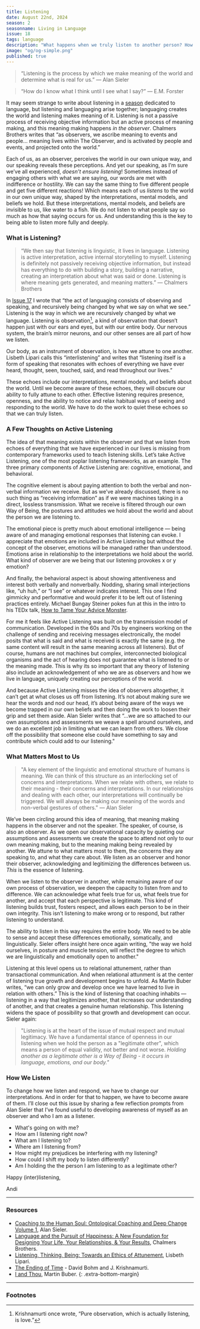 ```yaml
---
title: Listening
date: August 22nd, 2024
season: 2
seasonname: Living in Language
issue: 18
tags: language
description: "What happens when we truly listen to another person? How do we change how we listen and respond?"
image: "og/og-simple.png"
published: true
---
```


> “Listening is the process by which we make meaning of the world and determine what is real for us.” &mdash; Alan Sieler

> “How do I know what I think until I see what I say?” &mdash; E.M. Forster

It may seem strange to write about listening in a [season](https://methodandmatter.com/words-make-worlds/016/) dedicated to language, but listening and languaging arise together; languaging creates the world and listening makes meaning of it. Listening is not a passive process of receiving objective information but an active process of meaning making, and this meaning making happens _in the observer_. Chalmers Brothers writes that “as observers, we ascribe meaning to events and people… meaning lives within The Observer, and is activated by people and events, and projected onto the world.”

Each of us, as an observer, perceives the world in our own unique way, and our speaking reveals these perceptions. And yet our speaking, as I’m sure we’ve all experienced, _doesn’t ensure listening_! Sometimes instead of engaging others with what we are saying, our words are met with indifference or hostility. We can say the same thing to five different people and get five different reactions! Which means each of us _listens_ to the world in our own unique way, shaped by the  interpretations, mental models, and beliefs we hold. But these interpretations, mental models, and beliefs are invisible to us, like water to a fish. We do not listen to what people say so much as how that saying occurs for us. And understanding this is the key to being able to listen more fully and deeply.

### What is Listening?
> “We then say that listening is linguistic, it lives in language. Listening is active interpretation, active internal storytelling to myself. Listening is definitely not passively receiving objective information, but instead has everything to do with building a story, building a narrative, creating an interpretation about what was said or done. Listening is where meaning gets generated, and meaning matters.” &mdash; Chalmers Brothers

In [Issue 17](https://methodandmatter.com/words-make-worlds/017/) I wrote that “the act of languaging consists of observing and speaking, and recursively being changed by what we say on what we see.” Listening is the way in which we are recursively changed by what we language. Listening is observation[^1], a kind of observation that doesn’t happen just with our ears and eyes, but with our entire body. Our nervous system, the brain’s mirror neurons, and our other senses are all part of how we listen.

Our body, as an instrument of observation, is how we attune to one another. Lisbeth Lipari calls this “interlistening” and writes that “listening itself is a form of speaking that resonates with echoes of everything we have ever heard, thought, seen, touched, said, and read throughout our lives.”

These echoes include our interpretations, mental models, and beliefs about the world. Until we become aware of these echoes, they will obscure our ability to fully attune to each other. Effective listening requires presence, openness, and the ability to notice and relax habitual ways of seeing and responding to the world. We have to do the work to quiet these echoes so that we can truly listen.

### A Few Thoughts on Active Listening
The idea of that meaning exists within the observer and that we listen from echoes of everything that we have experienced in our lives is missing from contemporary frameworks used to teach listening skills. Let’s take Active Listening, one of the most poplar listening frameworks, as an example. The three primary components of Active Listening are: cognitive, emotional, and behavioral.

The cognitive element is about paying attention to both the verbal and non-verbal information we receive. But as we’ve already discussed, there is no such thing as “receiving information” as if we were machines taking in a direct, lossless transmission. What we receive is filtered through our own Way of Being, the postures and attitudes we hold about the world and about the person we are listening to.

The emotional piece is pretty much about emotional intelligence &mdash; being aware of and managing emotional responses that listening can evoke. I appreciate that emotions are included in Active Listening but without the concept of the observer, emotions will be managed rather than understood. Emotions arise in relationship to the interpretations we hold about the world. What kind of observer are we being that our listening provokes x or y emotion?

And finally, the behavioral aspect is about showing attentiveness and interest both verbally and nonverbally. Nodding, sharing small interjections like, “uh huh,” or “I see” or whatever indicates interest. This one I find gimmicky and performative and would prefer it to be left out of listening practices entirely. Michael Bungay Steiner pokes fun at this in the intro to his TEDx talk, [How to Tame Your Advice Monster](https://www.youtube.com/watch?v=Kl0rmx7aa0w).

For me it feels like Active Listening was built on the transmission model of communication. Developed in the 60s and 70s by engineers working on the challenge of sending and receiving messages electronically, the model posits that what is said and what is received is exactly the same (e.g. the same content will result in the same meaning across all listeners). But of course, humans are not machines but complex, interconnected biological organisms and the act of hearing does not guarantee what is listened to or the meaning made. This is why its so important  that any theory of listening also include an acknowledgement of who we are as observers and how we live in language, uniquely creating our perceptions of the world.

And because Active Listening misses the idea of observers altogether, it can’t get at what closes us off from listening. It’s not about making sure we hear the words and nod our head, it’s about being aware of the ways we become trapped in our own beliefs and then doing the work to loosen their grip and set them aside. Alan Sieler writes that “…we are so attached to our own assumptions and assessments we weave a spell around ourselves, and we do an excellent job in limiting what we can learn from others. We close off the possibility that someone else could have something to say and contribute which could add to our listening."

### What Matters Most to Us
> "A key element of the linguistic and emotional structure of humans is meaning. We can think of this structure as an interlocking set of concerns and interpretations. When we relate with others, we relate to their meaning - their concerns and interpretations. In our relationships and dealing with each other, our interpretations will continually be triggered. We will always be making our meaning of the words and non-verbal gestures of others." &mdash; Alan Sieler

We’ve been circling around this idea of meaning, that meaning making happens in the observer and not the speaker. The speaker, of course, is also an observer. As we open our observational capacity by quieting our assumptions and assessments we create the space to attend not only to our own meaning making, but to the meaning making being revealed by another. We attune to what matters most to them, the concerns they are speaking to, and what they care about. We listen as an observer and honor their observer, acknowledging and legitimizing the differences between us. _This_ is the essence of listening.

When we listen to the observer in another, while remaining aware of our own process of observation, we deepen the capacity to listen from and to difference. We can acknowledge what feels true for us, what feels true for another, and accept that each perspective is legitimate. This kind of listening builds trust, fosters respect, and allows each person to be in their own integrity. This isn’t listening to make wrong or to respond, but rather listening to understand.  

The ability to listen in this way requires the entire body. We need to be able to sense and accept these differences emotionally, somatically, and linguistically. Sieler offers insight here once again writing, "the way we hold ourselves, in posture and muscle tension, will reflect the degree to which we are linguistically and emotionally open to another."

Listening at this level opens us to relational attunement, rather than transactional communication. And when relational attunment is at the center of listening true growth and development begins to unfold. As Martin Buber writes, “we can only grow and develop once we have learned to live in relation with others.” This is the kind of listening that coaching inhabits &mdash; listening in a way that legitimizes another, that increases our understanding of another, and that creates a genuine human relationship. This listening widens the space of possibility so that growth and development can occur. Sieler again:

> "Listening is at the heart of the issue of mutual respect and mutual legitimacy. We have a fundamental stance of openness in our listening when we hold the person as a "legitimate other", which means a person of equal validity, not better and not worse. *Holding another as a legitimate other is a Way of Being - it occurs in language, emotions, and our body."*

### How We Listen

To change how we listen and respond, we have to change our interpretations. And in order for that to happen, we have to become aware of them. I’ll close out this issue by sharing a few reflection prompts from Alan Sieler that I’ve found useful to developing awareness of myself as an observer and who I am as a listener.

 - What's going on with me?
- How am I listening right now?
- What am I listening to?
- Where am I listening from?
- How might my prejudices be interfering with my listening?
- How could I shift my body to listen differently?
- Am I holding the the person I am listening to as a legitimate other?


Happy (inter)listening,

Andi  

---

### Resources
- [Coaching to the Human Soul: Ontological Coaching and Deep Change Volume 1](https://www.ontologicalcoaching.co.za/wp-content/uploads/2019/10/CHS-Vol-I-promo.pdf), Alan Sieler.
- [Language and the Pursuit of Happiness: A New Foundation for Designing Your Life, Your Relationships, & Your Results](https://www.thriftbooks.com/w/language-and-the-pursuit-of-happiness_chalmers-brothers/389416/?srsltid=AfmBOoqD-oqw9W-EN3wthFIySBW6hLqF8lGdY7JsXxTGwkqVRLSCDhA-#edition=5472378&idiq=7431385), Chalmers Brothers.
- [Listening, Thinking, Being: Towards an Ethics of Attunement](https://www.psupress.org/books/titles/978-0-271-06332-4.html), Lisbeth Lipari.
- [The Ending of Time](https://www.holybooks.com/wp-content/uploads/The-Ending-of-Time.pdf) - David Bohm and J. Krishnamurti.
- [I and Thou](https://www.maximusveritas.com/wp-content/uploads/2016/04/iandthou.pdf), Martin Buber.
{: .extra-bottom-margin}

---

### Footnotes

[^1]:	Krishnamurti once wrote, “Pure observation, which is actually listening, is love.”
